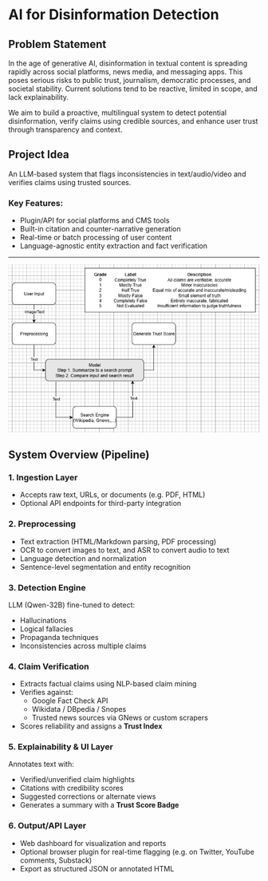 # AI for Disinformation Detection

## Problem Statement

In the age of generative AI, disinformation in textual content is spreading rapidly across social platforms, news media, and messaging apps. This poses serious risks to public trust, journalism, democratic processes, and societal stability. Current solutions tend to be reactive, limited in scope, and lack explainability.

We aim to build a proactive, multilingual system to detect potential disinformation, verify claims using credible sources, and enhance user trust through transparency and context.

## Project Idea

An LLM-based system that flags inconsistencies in text/audio/video and verifies claims using trusted sources.

### Key Features:
- Plugin/API for social platforms and CMS tools  
- Built-in citation and counter-narrative generation  
- Real-time or batch processing of user content  
- Language-agnostic entity extraction and fact verification  

---

![Workflow Diagram](assets/diagram.png)

## System Overview (Pipeline)

### 1. Ingestion Layer
- Accepts raw text, URLs, or documents (e.g. PDF, HTML)  
- Optional API endpoints for third-party integration  

### 2. Preprocessing
- Text extraction (HTML/Markdown parsing, PDF processing)  
- OCR to convert images to text, and ASR to convert audio to text  
- Language detection and normalization  
- Sentence-level segmentation and entity recognition  

### 3. Detection Engine
LLM (Qwen-32B) fine-tuned to detect:
- Hallucinations  
- Logical fallacies  
- Propaganda techniques  
- Inconsistencies across multiple claims  

### 4. Claim Verification
- Extracts factual claims using NLP-based claim mining  
- Verifies against:
  - Google Fact Check API  
  - Wikidata / DBpedia / Snopes  
  - Trusted news sources via GNews or custom scrapers  
- Scores reliability and assigns a **Trust Index**  

### 5. Explainability & UI Layer
Annotates text with:
- Verified/unverified claim highlights  
- Citations with credibility scores  
- Suggested corrections or alternate views  
- Generates a summary with a **Trust Score Badge**  

### 6. Output/API Layer
- Web dashboard for visualization and reports  
- Optional browser plugin for real-time flagging (e.g. on Twitter, YouTube comments, Substack)  
- Export as structured JSON or annotated HTML  
